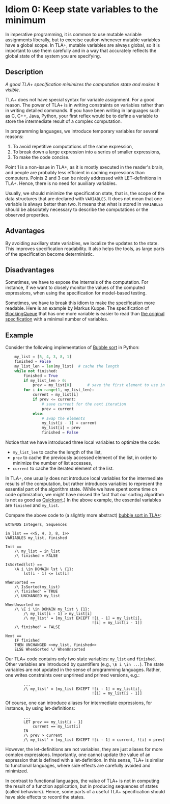 # Idiom 0: Keep state variables to the minimum

In imperative programming, it is common to use mutable variable assignments liberally, but to exercise caution whenever mutable variables have a global scope. In TLA+, mutable variables are always global, so it is important to use them carefully and in a way that accurately reflects the global state of the system you are specifying.

## Description

_A good TLA+ specification minimizes the computation state and makes it visible_.

TLA+ does not have special syntax for variable assignment.  For a good
reason. The power of TLA+ is in writing constraints on variables rather than in
writing detailed commands. If you have been writing in languages such as C, C++,
Java, Python, your first reflex would be to define a variable to store the
intermediate result of a complex computation.

In programming languages, we introduce temporary variables for several reasons:

  1. To avoid repetitive computations of the same expression,
  1. To break down a large expression into a series of smaller expressions,
  1. To make the code concise.

Point 1 is a non-issue in TLA+, as it is mostly executed in the reader's brain,
and people are probably less efficient in caching expressions than computers.
Points 2 and 3 can be nicely addressed with LET-definitions in TLA+. Hence,
there is no need for auxiliary variables.

Usually, we should minimize the specification state, that is, the scope of the data
structures that are declared with `VARIABLES`. It does not mean that one variable
is always better than two. It means that what is stored in `VARIABLES` should be
absolutely necessary to describe the computations or the observed properties.

## Advantages

By avoiding auxiliary state variables, we localize the updates to the state.
This improves specification readability. It also helps the tools, as large parts
of the specification become deterministic.

## Disadvantages

Sometimes, we have to expose the internals of the computation. For instance,
if we want to closely monitor the values of the computed expressions, when using
the specification for model-based testing.

Sometimes, we have to break this idiom to make the specification more readable. Here is an example by Markus Kuppe. The specification of [BlockingQueue](https://github.com/lemmy/BlockingQueue/blob/3a66f46f6f5703f2863f71baaf0aedaaee58836f/BlockingQueueSplit.tla#L16-L51) that has one more variable is easier to read than [the original specification](https://github.com/lemmy/BlockingQueue/blob/3a66f46f6f5703f2863f71baaf0aedaaee58836f/BlockingQueue.tla) with a minimal number of variables.
## Example

Consider the following implementation of [Bubble sort] in Python:

```python
    my_list = [5, 4, 3, 8, 1]
    finished = False
    my_list_len = len(my_list)  # cache the length
    while not finished:
        finished = True
        if my_list_len > 0:
            prev = my_list[0]       # save the first element to use in the loop
        for i in range(1, my_list_len):
            current = my_list[i]
            if prev <= current:
                # save current for the next iteration
                prev = current
            else:
                # swap the elements
                my_list[i - 1] = current
                my_list[i] = prev
                finished = False
```

Notice that we have introduced three local variables to optimize the code:

  - `my_list_len` to cache the length of the list,
  - `prev` to cache the previously accessed element of the list,
    in order to minimize the number of list accesses,
  - `current` to cache the iterated element of the list.

In TLA+, one usually does not introduce local variables for the intermediate
results of the computation, but rather introduces variables to represent the
essential part of the algorithm state. (While we have spent some time on code
optimization, we might have missed the fact that our sorting algorithm is not
as good as [Quicksort].) In the above example, the essential variables are
`finished` and `my_list`.

Compare the above code to (a slightly more abstract) [bubble sort in
TLA+](./example/bubble.tla):

```tla
EXTENDS Integers, Sequences

in_list == <<5, 4, 3, 8, 1>>
VARIABLES my_list, finished

Init ==
    /\ my_list = in_list
    /\ finished = FALSE

IsSorted(lst) ==
    \A i \in DOMAIN lst \ {1}:
        lst[i - 1] <= lst[i]

WhenSorted ==
    /\ IsSorted(my_list)
    /\ finished' = TRUE
    /\ UNCHANGED my_list

WhenUnsorted ==
    /\ \E i \in DOMAIN my_list \ {1}:
        /\ my_list[i - 1] > my_list[i]
        /\ my_list' = [my_list EXCEPT ![i - 1] = my_list[i],
                                      ![i] = my_list[i - 1]]
    /\ finished' = FALSE

Next ==
    IF finished
    THEN UNCHANGED <<my_list, finished>>
    ELSE WhenSorted \/ WhenUnsorted

```

Our TLA+ code contains only two state variables: `my_list` and `finished`.
Other variables are introduced by quantifiers (e.g., `\E i \in ...`).
The state variables are not updated in the sense of programming languages.
Rather, one writes constraints over unprimed and primed versions, e.g.:

```tla
        ...
        /\ my_list' = [my_list EXCEPT ![i - 1] = my_list[i],
                                      ![i] = my_list[i - 1]]
```

Of course, one can introduce aliases for intermediate expressions, for instance,
by using let-definitions:

```tla
        ...
        LET prev == my_list[i - 1]
            current == my_list[i]
        IN
        /\ prev > current
        /\ my_list' = [my_list EXCEPT ![i - 1] = current, ![i] = prev]
```

However, the let-definitions are not variables, they are just aliases for more
complex expressions. Importantly, one cannot update the value of an expression
that is defined with a let-definition. In this sense, TLA+ is similar to
functional languages, where side effects are carefully avoided and minimized.

In contrast to functional languages, the value of TLA+ is not in computing
the result of a function application, but in producing sequences of states
(called behaviors). Hence, some parts of a useful TLA+ specification should have side effects to record the states.


[Bubble sort]: https://en.wikipedia.org/wiki/Bubble_sort
[Quicksort]: https://en.wikipedia.org/wiki/Quicksort
